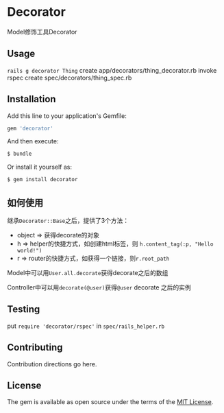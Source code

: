 # Decorator
Model修饰工具Decorator

## Usage

`rails g decorator Thing`
      create  app/decorators/thing_decorator.rb
      invoke  rspec
      create    spec/decorators/thing_spec.rb

## Installation
Add this line to your application's Gemfile:

```ruby
gem 'decorator'
```

And then execute:
```bash
$ bundle
```

Or install it yourself as:
```bash
$ gem install decorator
```

## 如何使用

继承`Decorator::Base`之后，提供了3个方法：
- object => 获得decorate的对象
- h => helper的快捷方式，如创建html标签，则 `h.content_tag(:p, "Hello world!")`
- r => router的快捷方式，如获得一个链接，则`r.root_path`

Model中可以用`User.all.decorate`获得decorate之后的数组

Controller中可以用`decorate(@user)`获得`@user` decorate 之后的实例

## Testing

put `require 'decorator/rspec'` in `spec/rails_helper.rb`

## Contributing
Contribution directions go here.

## License
The gem is available as open source under the terms of the [MIT License](http://opensource.org/licenses/MIT).

